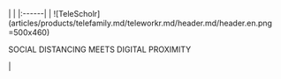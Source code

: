 <div class="product-header" markdown="1">
|   |
|:------|
| ![TeleScholr](articles/products/telefamily.md/teleworkr.md/header.md/header.en.png =500x460) <p>SOCIAL DISTANCING MEETS DIGITAL PROXIMITY</p> |
</div>